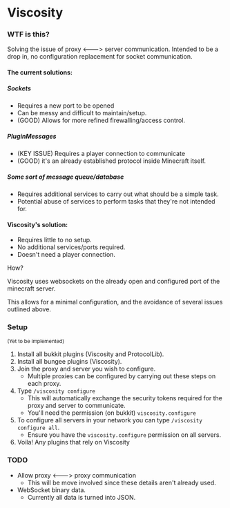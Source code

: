 # Viscosity

### WTF is this?
Solving the issue of proxy <---> server communication.
Intended to be a drop in, no configuration replacement for socket communication. 

#### The current solutions:

##### Sockets
- Requires a new port to be opened
- Can be messy and difficult to maintain/setup.
- (GOOD) Allows for more refined firewalling/access control.

##### PluginMessages
- (KEY ISSUE) Requires a player connection to communicate
- (GOOD) it's an already established protocol inside Minecraft itself.

##### Some sort of message queue/database
- Requires additional services to carry out what should be a simple task.
- Potential abuse of services to perform tasks that they're not intended for.

#### Viscosity's solution:
- Requires little to no setup.
- No additional services/ports required.
- Doesn't need a player connection.

How?

Viscosity uses websockets on the already open and configured port of the minecraft server.

This allows for a minimal configuration, and the avoidance of several issues outlined above.

### Setup
<!-- TODO --><small>(Yet to be implemented)</small>
1. Install all bukkit plugins (Viscosity and ProtocolLib).
2. Install all bungee plugins (Viscosity).
3. Join the proxy and server you wish to configure.
    - Multiple proxies can be configured by carrying out these steps on each proxy.
4. Type `/viscosity configure`
    - This will automatically exchange the security tokens required for the proxy and server to communicate.
    - You'll need the permission (on bukkit) `viscosity.configure`
5. To configure all servers in your network you can type `/viscosity configure all`.
    - Ensure you have the `viscosity.configure` permission on all servers.
6. Voila! Any plugins that rely on Viscosity

### TODO
- Allow proxy <---> proxy communication
    - This will be move involved since these details aren't already used.
- WebSocket binary data.
    - Currently all data is turned into JSON.